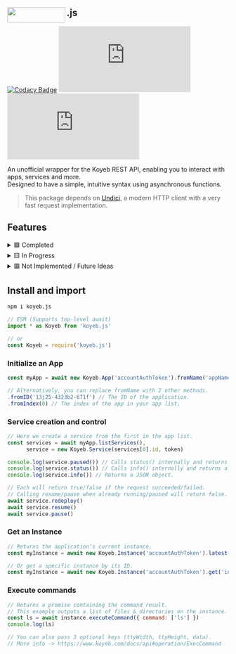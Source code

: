 ## <img align="left" width="132" height="34.3" src="https://downloads.intercomcdn.com/i/o/259496/2f1b0c68697b5cd2dc9e81c7/ce1a70662d1063913f39915281fa9628.png">.js

[![Codacy Badge](https://app.codacy.com/project/badge/Grade/77a5d15fa73d426c8210e8606a357e73)](https://www.codacy.com/gh/Owen3H/Koyeb.js/dashboard?utm_source=github.com&amp;utm_medium=referral&amp;utm_content=Owen3H/Koyeb.js&amp;utm_campaign=Badge_Grade) [![Commit Activity](https://img.shields.io/github/commit-activity/m/Owen3H/Koyeb.js?color=yellow&label=Commit%20Activity&logo=git&logoColor=white)](https://github.com/Owen3H/Koyeb.js) [![Github Repo Size](https://img.shields.io/github/repo-size/Owen3H/Koyeb.js?label=Repository%20Size&logo=Github)](https://github.com/Owen3H/Koyeb.js)

An unofficial wrapper for the Koyeb REST API, enabling you to interact with apps, services and more.<br> Designed to have a simple, intuitive syntax using asynchronous functions.<br>

> This package depends on [Undici](https://npmjs.com/package/undici), a modern HTTP client with a very fast request implementation.

## Features
  <details>
  <summary>🟩 Completed</summary>

  - **Service control** (resume, pause, re-deploy)<br>
  - **Get a list of services and apps**<br>
  - **Support for multiple apps using classes**<br>
  - **Get a specific instance, or the latest**<br>
  - **Execute commands on an instance**
  </details>

  <details>
  <summary>🟨 In Progress</summary>

  - Deployment & related methods<br>
  - Finish instance & service<br>
  - Metrics
  </details>

  <details>
  <summary>🟥 Not Implemented / Future Ideas</summary>
  
  - Logs <br>
  - Secrets
  </details>

## Install and import
```bash
npm i koyeb.js
```

```js
// ESM (Supports top-level await)
import * as Koyeb from 'koyeb.js'

// or
const Koyeb = require('koyeb.js')
```

### Initialize an App
```js
const myApp = await new Koyeb.App('accountAuthToken').fromName('appName')

// Alternatively, you can replace fromName with 2 other methods.
.fromID('13j25-4323b2-671f') // The ID of the application.
.fromIndex(0) // The index of the app in your app list.
```

### Service creation and control
```js
// Here we create a service from the first in the app list.
const services = await myApp.listServices(),
      service = new Koyeb.Service(services[0].id, token)

console.log(service.paused()) // Calls status() internally and returns a true if we received 'PAUSED'.
console.log(service.status()) // Calls info() internally and returns a string.
console.log(service.info()) // Returns a JSON object.

// Each will return true/false if the request succeeded/failed.
// Calling resume/pause when already running/paused will return false.
await service.redeploy()
await service.resume()
await service.pause()
```

### Get an Instance
```js
// Returns the application's current instance.
const myInstance = await new Koyeb.Instance('accountAuthToken').latest()

// Or get a specific instance by its ID.
const myInstance = await new Koyeb.Instance('accountAuthToken').get('instanceID')
```

### Execute commands
```js
// Returns a promise containing the command result.
// This example outputs a list of files & directories on the instance.
const ls = await instance.executeCommand({ command: ['ls'] })
console.log(ls)

// You can also pass 3 optional keys (ttyWidth, ttyHeight, data).
// More info -> https://www.koyeb.com/docs/api#operation/ExecCommand
```
